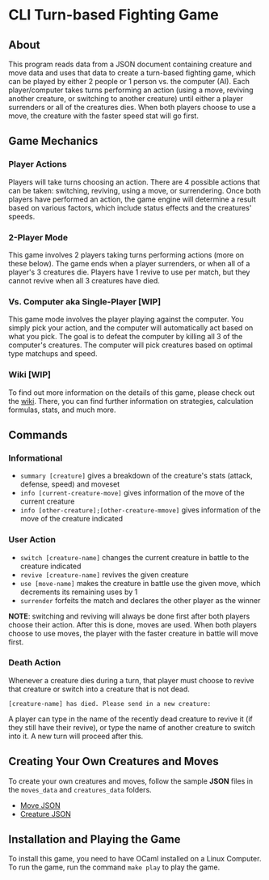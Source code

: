 # CLI Turn-based Fighting Game #

## About ##

This program reads data from a JSON document containing creature and move data and uses that data to create a turn-based fighting game, which can be played by either 2 people or 1 person vs. the computer (AI). Each player/computer takes turns performing an action (using a move, reviving another creature, or switching to another creature) until either a player surrenders or all of the creatures dies. When both players choose to use a move, the creature with the faster speed stat will go first.

## Game Mechanics ##

### Player Actions ###

Players will take turns choosing an action. There are 4 possible actions that can be taken: switching, reviving, using a move, or surrendering. Once both players have performed an action, the game engine will determine a result based on various factors, which include status effects and the creatures' speeds.

### 2-Player Mode ###

This game involves 2 players taking turns performing actions (more on these below). The game ends when a player surrenders, or when all of a player's 3 creatures die. Players have 1 revive to use per match, but they cannot revive when all 3 creatures have died.

### Vs. Computer aka Single-Player [WIP] ###

This game mode involves the player playing against the computer. You simply pick your action, and the computer will automatically act based on what you pick. The goal is to defeat the computer by killing all 3 of the computer's creatures. The computer will pick creatures based on optimal type matchups and speed.

### Wiki [WIP] ###

To find out more information on the details of this game, please check out the [wiki](https://github.com/robertzhao2002/Turn-based-Fighting-Game/wiki). There, you can find further information on strategies, calculation formulas, stats, and much more.

## Commands ##

### Informational ###

- `summary [creature]` gives a breakdown of the creature's stats (attack, defense, speed) and moveset
- `info [current-creature-move]` gives information of the move of the current creature
- `info [other-creature];[other-creature-mmove]` gives information of the move of the creature indicated

### User Action ###

- `switch [creature-name]` changes the current creature in battle to the creature indicated
- `revive [creature-name]` revives the given creature
- `use [move-name]` makes the creature in battle use the given move, which decrements its remaining uses by 1
- `surrender` forfeits the match and declares the other player as the winner

**NOTE**: switching and reviving will always be done first after both players choose their action. After this is done, moves are used. When both players choose to use moves, the player with the faster creature in battle will move first.

### Death Action ###

Whenever a creature dies during a turn, that player must choose to revive that creature or switch into a creature that is not dead.

```[creature-name] has died. Please send in a new creature:```

A player can type in the name of the recently dead creature to revive it (if they still have their revive), or type the name of another creature to switch into it. A new turn will proceed after this.

## Creating Your Own Creatures and Moves ##

To create your own creatures and moves, follow the sample **JSON** files in the `moves_data` and `creatures_data` folders.

- [Move JSON](/moves_data)
- [Creature JSON](/creatures_data)

## Installation and Playing the Game ##

To install this game, you need to have OCaml installed on a Linux Computer. To run the game, run the command `make play` to play the game.
